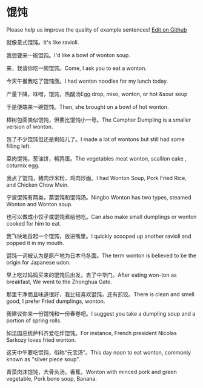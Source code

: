 # 馄饨

Please help us improve the quality of example sentences! [Edit on Github](https://github.com/jiyushe/jiyu-example-sentence-source/blob/main/chinese/huntun.md)

<p><span class="chinese">就像意式馄饨。</span><span class="english">It's like ravioli.</span></p>

<p><span class="chinese">我想要来一碗馄饨。</span><span class="english">I'd like a bowl of wonton soup.</span></p>

<p><span class="chinese">来，我请你吃一碗馄饨。</span><span class="english">Come, I ask you to eat a wonton.</span></p>

<p><span class="chinese">今天午餐我吃了馄饨面。</span><span class="english">I had wonton noodles for my lunch today.</span></p>

<p><span class="chinese">产量下降，味噌，馄饨，热酸汤</span><span class="english">Egg drop, miso, wonton, or hot &sour soup</span></p>

<p><span class="chinese">于是便端来一碗馄饨。</span><span class="english">Then, she brought on a bowl of hot wonton.</span></p>

<p><span class="chinese">樟树包面类似馄饨，但要比馄饨小一号。</span><span class="english">The Camphor Dumpling is a smaller version of wonton.</span></p>

<p><span class="chinese">包了不少馄饨但还是剩陷儿了。</span><span class="english">I made a lot of wontons but still had some filling left.</span></p>

<p><span class="chinese">菜肉馄饨，葱油饼，鹌鹑蛋。</span><span class="english">The vegetables meat wonton, scallion cake , coturnix egg.</span></p>

<p><span class="chinese">我点了馄饨，猪肉炒米粉，鸡肉炒面。</span><span class="english">I had Wonton Soup, Pork Fried Rice, and Chicken Chow Mein.</span></p>

<p><span class="chinese">宁波馄饨有两类，蒸馄饨和馄饨汤。</span><span class="english">Ningbo Wonton has two types, steamed Wonton and Wonton soup.</span></p>

<p><span class="chinese">也可以做成小饺子或馄饨煮给他吃。</span><span class="english">Can also make small dumplings or wonton cooked for him to eat.</span></p>

<p><span class="chinese">我飞快地舀起一个馄饨，放进嘴里。</span><span class="english">I quickly scooped up another ravioli and popped it in my mouth.</span></p>

<p><span class="chinese">馄饨一词被认为是原产地为日本乌冬面。</span><span class="english">The term wonton is believed to be the origin for Japanese udon.</span></p>

<p><span class="chinese">早上吃过妈妈买来的馄饨后出发，去了中华门。</span><span class="english">After eating won-ton as breakfast, We went to the Zhonghua Gate.</span></p>

<p><span class="chinese">那里干净而且味道很好，我比较喜欢馄饨，还有煎饺。</span><span class="english">There is clean and smell good, I prefer Fried dumplings, wonton.</span></p>

<p><span class="chinese">我建议你来一份馄饨和一份春卷吧。</span><span class="english">I suggest you take a dumpling soup and a portion of spring rolls.</span></p>

<p><span class="chinese">如法国总统萨科齐爱吃炸馄饨。</span><span class="english">For instance, French president Nicolas Sarkozy loves fried wonton.</span></p>

<p><span class="chinese">这天中午要吃馄饨，俗称“元宝汤”。</span><span class="english">This day noon to eat wonton, commonly known as "silver piece soup".</span></p>

<p><span class="chinese">青菜肉沫馄饨，大骨头汤，香蕉。</span><span class="english">Wonton with minced pork and green vegetable, Pork bone soup, Banana.</span></p>

